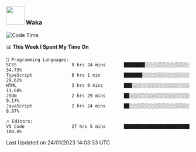 ### <img src="https://media.giphy.com/media/VgCDAzcKvsR6OM0uWg/giphy.gif" width="50"> Waka

  <!--START_SECTION:waka-->
![Code Time](http://img.shields.io/badge/Code%20Time-1%2C210%20hrs%2014%20mins-blue)

📊 **This Week I Spent My Time On** 

```text
💬 Programming Languages: 
SCSS                     9 hrs 24 mins       ████████░░░░░░░░░░░░░░░░░   34.73% 
TypeScript               8 hrs 1 min         ███████░░░░░░░░░░░░░░░░░░   29.62% 
HTML                     3 hrs 9 mins        ███░░░░░░░░░░░░░░░░░░░░░░   11.68% 
JSON                     2 hrs 29 mins       ██░░░░░░░░░░░░░░░░░░░░░░░   9.17% 
JavaScript               2 hrs 24 mins       ██░░░░░░░░░░░░░░░░░░░░░░░   8.87%

🔥 Editors: 
VS Code                  27 hrs 5 mins       █████████████████████████   100.0%

```


 Last Updated on 24/01/2023 14:03:33 UTC
<!--END_SECTION:waka-->
